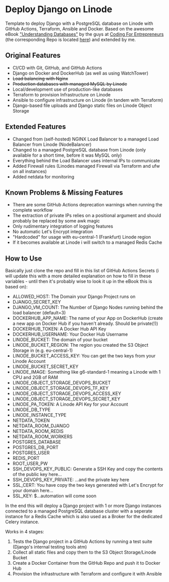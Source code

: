 # Deploy Django on Linode
Template to deploy Django with a PostgreSQL database on Linode with GitHub Actions, Terraform, Ansible and Docker. Based on the awesome eBook ["Understanding Databases"](https://www.linode.com/de/content/understanding-databases-ebook/) by the guys at [Coding For Entrepreneurs](https://www.codingforentrepreneurs.com/) (the corresponding Repo is located [here](https://github.com/codingforentrepreneurs/deploy-django-linode-mysql)) and extended by me.

## Original Features
* CI/CD with Git, GitHub, and GitHub Actions
* Django on Docker and DockerHub (as well as using WatchTower)
* ~~Load balancing with Nginx~~
* ~~Production databases with managed MySQL by Linode~~
* Local/development use of production-like databases
* Terraform to provision Infrastructure on Linode
* Ansible to configure infrastructure on Linode (in tandem with Terraform)
* Django-based file uploads and Django static files on Linode Object Storage

## Extended Features
* Changed from (self-hosted) NGINX Load Balancer to a managed Load Balancer from Linode (NodeBalancer)
* Changed to a managed PostgreSQL database from Linode (only available for a short time, before it was MySQL only)
* Everything behind the Load Balancer uses internal IPs to communicate
* Added Firewall rules (Linodes managed Firewall via Terraform and ufw on all instances)
* Added netdata for monitoring

## Known Problems & Missing Features
+ There are some GitHub Actions deprecation warnings when running the complete workflow
+ The extraction of private IPs relies on a positional argument and should probably be replaced by some awk magic
+ Only rudimentary integration of logging features
+ No automatic Let's Encrypt integration
+ "Hardcoded" for usage with eu-central-1 (Frankfurt) Linode region
+ If it becomes available at Linode i will switch to a managed Redis Cache

## How to Use
Basically just clone the repo and fill in this list of GitHub Actions Secrets (i will update this with a more detailed explanation on how to fill in these variables - until then it's probably wise to look it up in the eBook this is based on):
- ALLOWED_HOST: The Domain your Django Project runs on
- DJANGO_SECRET_KEY
- DJANGO_VM_COUNT: The Number of Django Nodes running behind the load balancer (default=3)
- DOCKERHUB_APP_NAME: The name of your App on DockerHub (create a new app on Docker Hub if you haven't already. Should be private(!))
- DOCKERHUB_TOKEN: A Docker Hub API Key
- DOCKERHUB_USERNAME: Your Docker Hub Username
- LINODE_BUCKET: The domain of your bucket
- LINODE_BUCKET_REGION: The region you created the S3 Object Storage in (e.g. eu-central-1)
- LINODE_BUCKET_ACCESS_KEY: You can get the two keys from your Linode Account
- LINODE_BUCKET_SECRET_KEY
- LINODE_IMAGE: Something like g6-standard-1 meaning a Linode with 1 CPU and 2GB of RAM 
- LINODE_OBJECT_STORAGE_DEVOPS_BUCKET
- LINODE_OBJECT_STORAGE_DEVOPS_TF_KEY
- LINODE_OBJECT_STORAGE_DEVOPS_ACCESS_KEY
- LINODE_OBJECT_STORAGE_DEVOPS_SECRET_KEY
- LINODE_PA_TOKEN: A Linode API Key for your Account
- LINODE_DB_TYPE
- LINODE_INSTANCE_TYPE
- NETDATA_TOKEN
- NETDATA_ROOM_DJANGO
- NETDATA_ROOM_REDIS
- NETDATA_ROOM_WORKERS
- POSTGRES_DATABASE
- POSTGRES_DB_PORT
- POSTGRES_USER
- REDIS_PORT
- ROOT_USER_PW
- SSH_DEVOPS_KEY_PUBLIC: Generate a SSH Key and copy the contents of the public key here...
- SSH_DEVOPS_KEY_PRIVATE: ...and the private key here
- SSL_CERT: You have copy the two keys generated with Let's Encrypt for your domain here...
- SSL_KEY: $...automation will come soon

In the end this will deploy a Django project with 1 or more Django instances connected to a managed PostgreSQL database cluster with a seperate instance for a Redis Cache which is also used as a Broker for the dedicated Celery instance.

Works in 4 stages:
1. Tests the Django project in a GitHub Actions by running a test suite (Django's internal testing tools atm)
2. Collect all static files and copy them to the S3 Object Storage/Linode Bucket
3. Create a Docker Container from the GitHub Repo and push it to Docker Hub
4. Provision the infrastructure with Terraform and configure it with Ansible

